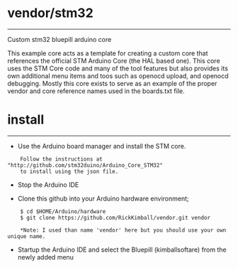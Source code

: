 # vendor/stm32 
--------------

Custom stm32 bluepill arduino core

This example core acts as a template for creating a custom core that references the official
STM Arduino Core (the HAL based one).  This core uses the STM Core code and many of the tool features
but also provides its own additional menu items and toos such as openocd upload, and openocd debugging.
Mostly this core exists to serve as an example of the proper vendor and core reference names used 
in the boards.txt file.

# install
---------

- Use the Arduino board manager and install the STM core.
```
    Follow the instructions at "http://github.com/stm32duino/Arduino_Core_STM32"
    to install using the json file.
```

- Stop the Arduino IDE

- Clone this github into your Arduino hardware environment;

```
    $ cd $HOME/Arduino/hardware
    $ git clone https://github.com/RickKimball/vendor.git vendor

    *Note: I used than name 'vendor' here but you should use your own unique name.
```

- Startup the Arduino IDE and select the Bluepill (kimballsoftare) from
the newly added menu

